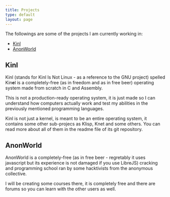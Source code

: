 ```yaml
---
title: Projects
type: default
layout: page
---
```


The followings are some of the projects I am currently working in:

* [Kinl](http://anonworld.eu:9095/cgit/Kinl)
* [AnonWorld](https://anonworld.eu)

## Kinl

Kinl (stands for Kinl Is Not Linux - as a reference to the GNU project) spelled
Kin**e**l is a completely-free (as in freedom and as in free beer) operating
system made from scratch in C and Assembly.

This is not a production-ready operating system, it is just made so I can
understand how computers actually work and test my abilities in the previously
mentioned programming languages.

Kinl is not just a kernel, is meant to be an entire operating system, it
contains some other sub-projecs as Klisp, Knet and some others. You can read
more about all of them in the readme file of its git repository.

## AnonWorld

AnonWorld is a completely-free (as in free beer - regretably it uses javascript
but its experience is not damaged if you use LibreJS) cracking and programming
school ran by some hacktivists from the anonymous collective.

I will be creating some courses there, it is completely free and there are
forums so you can learn with the other users as well.
